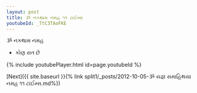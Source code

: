 ```yaml
---
layout: post
title: ૐ નકથામ નમહ ૧૧ ટાઈમ્સ
youtubeId: _TtC3TAoFKE
---
```

 
 
 ૐ નકથામ નમહ  
 
 -  કોણ રાત છે 
 
  
 
  
 
 
 
 
 
 


{% include youtubePlayer.html id=page.youtubeId %}
 
[Next]({{ site.baseurl }}{% link  split1/_posts/2012-10-05-ૐ યજ્ઞ સમાહિથયા નમહ ૧૧ ટાઈમ્સ.md%})
 
